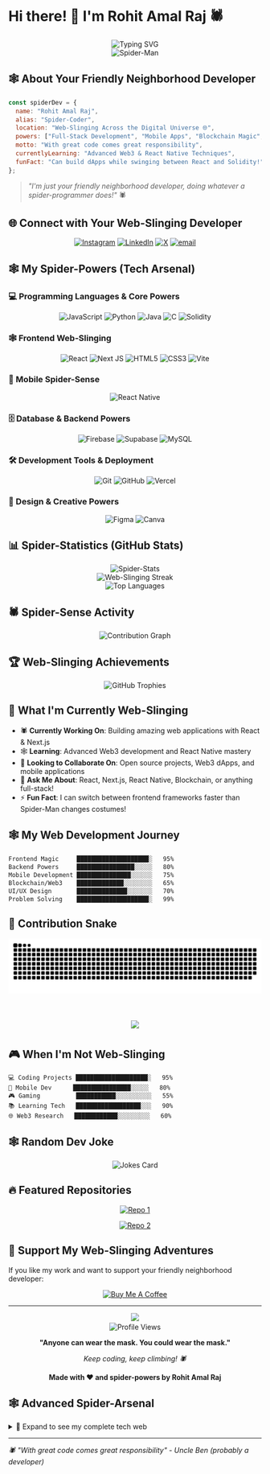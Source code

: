 # Hi there! 👋 I'm Rohit Amal Raj 🕷️

<div align="center">
  <img src="https://readme-typing-svg.herokuapp.com?font=Fira+Code&size=30&duration=3000&pause=1000&color=DC143C&center=true&vCenter=true&width=600&lines=Your+Friendly+Neighborhood+Developer;Web-Slinging+Through+Code;With+Great+Code+Comes+Great+Responsibility" alt="Typing SVG" />
</div>

<div align="center">
  <img src="https://media0.giphy.com/media/v1.Y2lkPTc5MGI3NjExczlhd3E5dnhvcjRoandkMDAwYzNiMDFkbzk1YWZkMnlxeXllcWF0bCZlcD12MV9pbnRlcm5hbF9naWZfYnlfaWQmY3Q9Zw/nr16CiUApTpIytUstb/giphy.gif" alt="Spider-Man" width="300"/>
</div>

## 🕸️ About Your Friendly Neighborhood Developer

```javascript
const spiderDev = {
  name: "Rohit Amal Raj",
  alias: "Spider-Coder",
  location: "Web-Slinging Across the Digital Universe 🌐",
  powers: ["Full-Stack Development", "Mobile Apps", "Blockchain Magic", "Problem Solving"],
  motto: "With great code comes great responsibility",
  currentlyLearning: "Advanced Web3 & React Native Techniques",
  funFact: "Can build dApps while swinging between React and Solidity!"
};
```

> *"I'm just your friendly neighborhood developer, doing whatever a spider-programmer does!"* 🕷️

## 🌐 Connect with Your Web-Slinging Developer

<div align="center">

[![Instagram](https://img.shields.io/badge/Instagram-%23E4405F.svg?style=for-the-badge&logo=Instagram&logoColor=white)](https://instagram.com/pov.roh1t) 
[![LinkedIn](https://img.shields.io/badge/LinkedIn-%230077B5.svg?style=for-the-badge&logo=linkedin&logoColor=white)](https://linkedin.com/in/rohit-amal-raj) 
[![X](https://img.shields.io/badge/X-black.svg?style=for-the-badge&logo=X&logoColor=white)](https://x.com/Rohitamalraj) 
[![email](https://img.shields.io/badge/Email-D14836?style=for-the-badge&logo=gmail&logoColor=white)](mailto:rohitamalraj@gmail.com)

</div>

## 🕸️ My Spider-Powers (Tech Arsenal)

### 💻 Programming Languages & Core Powers
<div align="center">

![JavaScript](https://img.shields.io/badge/javascript-%23323330.svg?style=for-the-badge&logo=javascript&logoColor=%23F7DF1E)
![Python](https://img.shields.io/badge/python-3670A0?style=for-the-badge&logo=python&logoColor=ffdd54)
![Java](https://img.shields.io/badge/java-%23ED8B00.svg?style=for-the-badge&logo=openjdk&logoColor=white)
![C](https://img.shields.io/badge/c-%2300599C.svg?style=for-the-badge&logo=c&logoColor=white)
![Solidity](https://img.shields.io/badge/Solidity-%23363636.svg?style=for-the-badge&logo=solidity&logoColor=white)

</div>

### 🕸️ Frontend Web-Slinging
<div align="center">

![React](https://img.shields.io/badge/react-%2320232a.svg?style=for-the-badge&logo=react&logoColor=%2361DAFB)
![Next JS](https://img.shields.io/badge/Next-black?style=for-the-badge&logo=next.js&logoColor=white)
![HTML5](https://img.shields.io/badge/html5-%23E34F26.svg?style=for-the-badge&logo=html5&logoColor=white)
![CSS3](https://img.shields.io/badge/css3-%231572B6.svg?style=for-the-badge&logo=css3&logoColor=white)
![Vite](https://img.shields.io/badge/vite-%23646CFF.svg?style=for-the-badge&logo=vite&logoColor=white)

</div>

### 📱 Mobile Spider-Sense
<div align="center">

![React Native](https://img.shields.io/badge/react_native-%2320232a.svg?style=for-the-badge&logo=react&logoColor=%2361DAFB)

</div>

### 🗄️ Database & Backend Powers
<div align="center">

![Firebase](https://img.shields.io/badge/firebase-a08021?style=for-the-badge&logo=firebase&logoColor=ffcd34)
![Supabase](https://img.shields.io/badge/Supabase-3ECF8E?style=for-the-badge&logo=supabase&logoColor=white)
![MySQL](https://img.shields.io/badge/mysql-4479A1.svg?style=for-the-badge&logo=mysql&logoColor=white)

</div>

### 🛠️ Development Tools & Deployment
<div align="center">

![Git](https://img.shields.io/badge/git-%23F05033.svg?style=for-the-badge&logo=git&logoColor=white)
![GitHub](https://img.shields.io/badge/github-%23121011.svg?style=for-the-badge&logo=github&logoColor=white)
![Vercel](https://img.shields.io/badge/vercel-%23000000.svg?style=for-the-badge&logo=vercel&logoColor=white)

</div>

### 🎨 Design & Creative Powers
<div align="center">

![Figma](https://img.shields.io/badge/figma-%23F24E1E.svg?style=for-the-badge&logo=figma&logoColor=white)
![Canva](https://img.shields.io/badge/Canva-%2300C4CC.svg?style=for-the-badge&logo=Canva&logoColor=white)

</div>

## 📊 Spider-Statistics (GitHub Stats)

<div align="center">
  <img src="https://github-readme-stats.vercel.app/api?username=rohitamalraj&show_icons=true&theme=radical&hide_border=true&bg_color=0D1117&title_color=DC143C&icon_color=DC143C&text_color=FFFFFF" alt="Spider-Stats" />
</div>

<div align="center">
  <img src="https://github-readme-streak-stats.herokuapp.com/?user=rohitamalraj&theme=radical&hide_border=true&background=0D1117&stroke=DC143C&ring=DC143C&fire=FF6B6B&currStreakLabel=DC143C" alt="Web-Slinging Streak" />
</div>

<div align="center">
  <img src="https://github-readme-stats.vercel.app/api/top-langs/?username=rohitamalraj&layout=compact&theme=radical&hide_border=true&bg_color=0D1117&title_color=DC143C&text_color=FFFFFF" alt="Top Languages" />
</div>

## 🕷️ Spider-Sense Activity

<div align="center">
  <img src="https://github-readme-activity-graph.vercel.app/graph?username=rohitamalraj&theme=redical&hide_border=true&bg_color=0D1117&color=DC143C&line=FF6B6B&point=FFFFFF" alt="Contribution Graph" />
</div>

## 🏆 Web-Slinging Achievements

<div align="center">
  <img src="https://github-profile-trophy.vercel.app/?username=rohitamalraj&theme=radical&no-frame=true&no-bg=true&margin-w=4&row=2&column=4" alt="GitHub Trophies" />
</div>

## 🎯 What I'm Currently Web-Slinging

- 🕷️ **Currently Working On**: Building amazing web applications with React & Next.js
- 🕸️ **Learning**: Advanced Web3 development and React Native mastery
- 🦹 **Looking to Collaborate On**: Open source projects, Web3 dApps, and mobile applications
- 💬 **Ask Me About**: React, Next.js, React Native, Blockchain, or anything full-stack!
- ⚡ **Fun Fact**: I can switch between frontend frameworks faster than Spider-Man changes costumes!

## 🕸️ My Web Development Journey

```
Frontend Magic     ████████████████████░   95%
Backend Powers     ████████████████░░░░░   80%
Mobile Development ███████████████░░░░░░   75%
Blockchain/Web3    █████████████░░░░░░░░   65%
UI/UX Design       ██████████████░░░░░░░   70%
Problem Solving    ████████████████████░   99%
```

## 🐍 Contribution Snake
<p align="center">
  <img src="https://raw.githubusercontent.com/Platane/snk/output/github-contribution-grid-snake-dark.svg" alt="snake animation" />
</p>

<h1 align="center">
  <img src="https://readme-typing-svg.herokuapp.com?font=Creepster&size=30&duration=4000&pause=1000&color=DC143C&center=true&vCenter=true&width=950&lines=With+great+power+comes+great+responsibility.+-+Uncle+Ben;I+am+Iron+Man.+-+Tony+Stark;I+can+do+this+all+day.+-+Steve+Rogers;I+am+Groot.+-+Groot;Sometimes+you+gotta+run+before+you+can+walk.+-+Tony+Stark;The+hardest+choices+require+the+strongest+wills.+-+Thanos;I+love+you+3000.+-+Morgan+Stark;Wakanda+Forever!+-+T'Challa;Whatever+it+takes.+-+Avengers;I'm+just+your+friendly+neighborhood+Spider-Man.+-+Peter+Parker;Part+of+the+journey+is+the+end.+-+Tony+Stark;Everyone+fails+at+who+they're+supposed+to+be.+-+Thor" />
</h1>

## 🎮 When I'm Not Web-Slinging

```
💻 Coding Projects ████████████████████░   95%
📱 Mobile Dev      ████████████████░░░░░   80%
🎮 Gaming          ███████████░░░░░░░░░░   55%
📚 Learning Tech   ██████████████████░░░   90%
🌐 Web3 Research   ████████████░░░░░░░░░   60%
```

## 🕸️ Random Dev Joke

<div align="center">
  <img src="https://readme-jokes.vercel.app/api?hideBorder&theme=radical&bgColor=0D1117" alt="Jokes Card" />
</div>

## 🔥 Featured Repositories

<div align="center">

<!-- Replace these with your actual repository names -->
[![Repo 1](https://github-readme-stats.vercel.app/api/pin/?username=rohitamalraj&repo=your-awesome-project&theme=radical&hide_border=true&bg_color=0D1117&title_color=DC143C&text_color=FFFFFF&icon_color=DC143C)](https://github.com/rohitamalraj/your-awesome-project)

[![Repo 2](https://github-readme-stats.vercel.app/api/pin/?username=rohitamalraj&repo=another-cool-project&theme=radical&hide_border=true&bg_color=0D1117&title_color=DC143C&text_color=FFFFFF&icon_color=DC143C)](https://github.com/rohitamalraj/another-cool-project)

</div>

## 🦹 Support My Web-Slinging Adventures

If you like my work and want to support your friendly neighborhood developer:

<div align="center">

[![Buy Me A Coffee](https://img.shields.io/badge/-Buy%20Me%20A%20Coffee-FFDD00?style=for-the-badge&logo=buy-me-a-coffee&logoColor=black)](https://buymeacoffee.com/rohitamalraj)

</div>

---

<div align="center">
  <img src="https://capsule-render.vercel.app/api?type=waving&color=gradient&customColorList=6,11,20&height=150&section=footer&text=Thanks%20for%20Visiting!&fontSize=30&fontColor=fff&animation=twinkling" />
</div>

<div align="center">
  <img src="https://komarev.com/ghpvc/?username=rohitamalraj&color=red&style=for-the-badge&label=SPIDER-VISITORS" alt="Profile Views" />
</div>

<div align="center">
  
  **"Anyone can wear the mask. You could wear the mask."**
  
  *Keep coding, keep climbing! 🕷️*
  
  **Made with ❤️ and spider-powers by Rohit Amal Raj**
  
</div>

<!--
Fun Easter Egg for those who read the source code!
🕷️ Spider-Fact: Did you know that Spider-Man was created by writer Stan Lee and artist Steve Ditko in 1962?
Just like how this README was crafted with great responsibility by Rohit! 🕸️
-->

## 🕸️ Advanced Spider-Arsenal

<details>
<summary>🔽 Expand to see my complete tech web</summary>

### Full-Stack Spider-Powers
- **Frontend**: React.js, Next.js, HTML5, CSS3, JavaScript (ES6+)
- **Mobile**: React Native for cross-platform development
- **Backend**: Node.js, Express.js (when needed)
- **Database**: Firebase, Supabase, MySQL
- **Languages**: JavaScript, Python, Java, C, Solidity
- **Tools**: Git, GitHub, Vite, Vercel
- **Design**: Figma, Canva
- **Blockchain**: Solidity smart contracts, Web3 development

### Current Learning Web
- Advanced React patterns and optimization
- Web3 and DeFi protocols
- Advanced React Native features
- System design principles

</details>

---

*🕷️ "With great code comes great responsibility" - Uncle Ben (probably a developer)*
